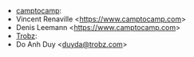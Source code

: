 - [camptocamp](https://camptocamp.com):
- Vincent Renaville \<<https://www.camptocamp.com>\>
- Denis Leemann \<<https://www.camptocamp.com>\>
- [Trobz](https://trobz.com):
- Do Anh Duy \<<duyda@trobz.com>\>

